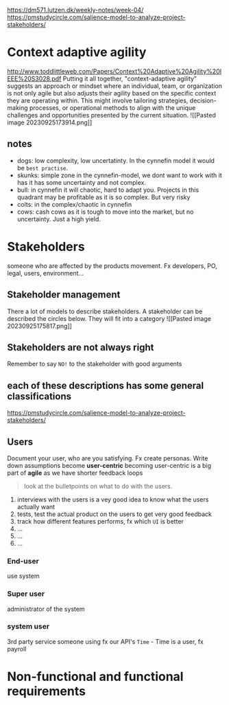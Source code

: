 https://dm571.lutzen.dk/weekly-notes/week-04/
https://pmstudycircle.com/salience-model-to-analyze-project-stakeholders/
# Context adaptive agility
http://www.toddlittleweb.com/Papers/Context%20Adaptive%20Agility%20IEEE%20S3028.pdf
Putting it all together, "context-adaptive agility" suggests an approach or mindset where an individual, team, or organization is not only agile but also adjusts their agility based on the specific context they are operating within. This might involve tailoring strategies, decision-making processes, or operational methods to align with the unique challenges and opportunities presented by the current situation.
![[Pasted image 20230925173914.png]]
## notes
- dogs: low complexity, low uncertatinty. In the cynnefin model it would be `best practise`. 
- skunks: simple zone in the cynnefin-model, we dont want to work with it has it has some uncertainty and not complex. 
- bull: in cynnefin it will chaotic, hard to adapt you. Projects in this quadrant may be profitable as it is so complex. But very risky
- colts: in the complex/chaotic in cynnefin
- cows: cash cows as it is tough to move into the market, but no uncertainty. Just a high yield.
# Stakeholders
someone who are affected by the products movement. Fx developers, PO, legal, users, environment...
## Stakeholder management
There a lot of models to describe stakeholders. A stakeholder can be described the circles below. They will fit into a category
![[Pasted image 20230925175817.png]]
## Stakeholders are not always right
Remember to say `NO!` to the stakeholder with good arguments
## each of these descriptions has some general classifications
https://pmstudycircle.com/salience-model-to-analyze-project-stakeholders/
## Users
Document your user, who are you satisfying. Fx create personas. Write down assumptions
become **user-centric**
becoming user-centric is a big part of **agile** as we have shorter feedback loops

> look at the bulletpoints on what to do with the users.
1. interviews with the users is a vey good idea to know what the users actually want
2. tests, test the actual product on the users to get very good feedback
3. track how different features performs, fx which `UI` is better
4. ...
5. ...
6. ...
### End-user
use system
### Super user
administrator of the system
### system user
3rd party service
someone using fx our API's
`Time` - Time is a user, fx payroll
# Non-functional and functional requirements
